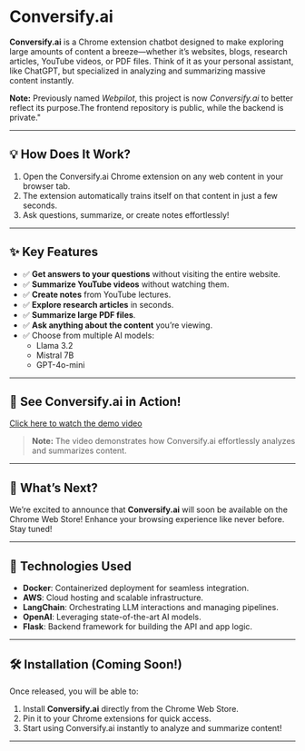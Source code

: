 # Conversify.ai

**Conversify.ai** is a Chrome extension chatbot designed to make exploring large amounts of content a breeze—whether it’s websites, blogs, research articles, YouTube videos, or PDF files. Think of it as your personal assistant, like ChatGPT, but specialized in analyzing and summarizing massive content instantly.

**Note:** Previously named *Webpilot*, this project is now *Conversify.ai* to better reflect its purpose.The frontend repository is public, while the backend is private."

---

## 💡 How Does It Work?

1. Open the Conversify.ai Chrome extension on any web content in your browser tab.
2. The extension automatically trains itself on that content in just a few seconds.
3. Ask questions, summarize, or create notes effortlessly!

---

## ✨ Key Features

- ✅ **Get answers to your questions** without visiting the entire website.
- ✅ **Summarize YouTube videos** without watching them.
- ✅ **Create notes** from YouTube lectures.
- ✅ **Explore research articles** in seconds.
- ✅ **Summarize large PDF files**.
- ✅ **Ask anything about the content** you’re viewing.
- ✅ Choose from multiple AI models:
  - Llama 3.2
  - Mistral 7B
  - GPT-4o-mini

---

## 🎥 See Conversify.ai in Action!

[Click here to watch the demo video](https://drive.google.com/file/d/1cKaLcRXITavQ_G2KFfycoY-fMlZzS2IE/view?usp=drive_link)  
> **Note:** The video demonstrates how Conversify.ai effortlessly analyzes and summarizes content.  

---

## 🚀 What’s Next?

We’re excited to announce that **Conversify.ai** will soon be available on the Chrome Web Store! Enhance your browsing experience like never before. Stay tuned!

---

## 🔧 Technologies Used

- **Docker**: Containerized deployment for seamless integration.
- **AWS**: Cloud hosting and scalable infrastructure.
- **LangChain**: Orchestrating LLM interactions and managing pipelines.
- **OpenAI**: Leveraging state-of-the-art AI models.
- **Flask**: Backend framework for building the API and app logic.

---

## 🛠 Installation (Coming Soon!)

Once released, you will be able to:
1. Install **Conversify.ai** directly from the Chrome Web Store.
2. Pin it to your Chrome extensions for quick access.
3. Start using Conversify.ai instantly to analyze and summarize content!

---